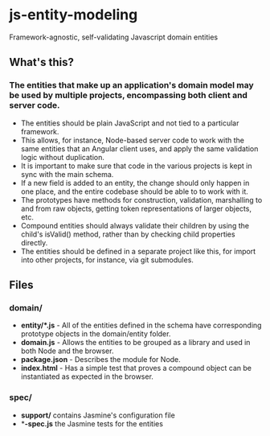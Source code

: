 # js-entity-modeling
Framework-agnostic, self-validating Javascript domain entities

## What's this?
### The entities that make up an application's domain model may be used by multiple projects, encompassing both client and server code.
* The entities should be plain JavaScript and not tied to a particular framework.
* This allows, for instance, Node-based server code to work with the same entities that an Angular client uses, and apply the same validation logic without duplication.
* It is important to make sure that code in the various projects is kept in sync with the main schema. 
* If a new field is added to an entity, the change should only happen in one place, and the entire codebase should be able to to work with it.
* The prototypes have methods for construction, validation, marshalling to and from raw objects, getting token representations of larger objects, etc.
* Compound entities should always validate their children by using the child's isValid() method, rather than by checking child properties directly.
* The entities should be defined in a separate project like this, for import into other projects, for instance, via git submodules.

## Files
### domain/
* **entity/*.js** - All of the entities defined in the schema have corresponding prototype objects in the domain/entity folder.
* **domain.js** - Allows the entities to be grouped as a library and used in both Node and the browser.
* **package.json** - Describes the module for Node.
* **index.html** - Has a simple test that proves a compound object can be instantiated as expected in the browser. 

### spec/
* **support/** contains Jasmine's configuration file
* ***-spec.js** the Jasmine tests for the entities
